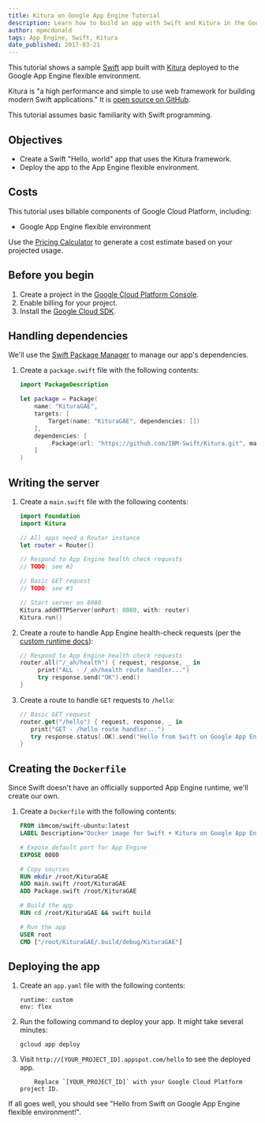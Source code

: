 ```yaml
---
title: Kitura on Google App Engine Tutorial
description: Learn how to build an app with Swift and Kitura in the Google App Engine flexible environment.
author: mpmcdonald
tags: App Engine, Swift, Kitura
date_published: 2017-03-21
---
```

This tutorial shows a sample [Swift][swift] app built with [Kitura][kitura]
deployed to the Google App Engine flexible environment.

Kitura is "a high performance and simple to use web framework for
building modern Swift applications." It is [open source on GitHub][kitura-github].

This tutorial assumes basic familiarity with Swift programming.

[swift]: http://swift.org
[kitura]: https://kitura.io
[kitura-github]: https://github.com/IBM-Swift/Kitura

## Objectives

+ Create a Swift "Hello, world" app that uses the Kitura framework.
+ Deploy the app to the App Engine flexible environment.

## Costs

This tutorial uses billable components of Google Cloud Platform, including:

+ Google App Engine flexible environment

Use the [Pricing Calculator][pricing] to generate a cost estimate based on your
projected usage.

[pricing]: https://cloud.google.com/products/calculator

## Before you begin

1.  Create a project in the [Google Cloud Platform Console][console].
1.  Enable billing for your project.
1.  Install the [Google Cloud SDK][cloud-sdk].

[console]: https://console.cloud.google.com/project
[cloud-sdk]: https://cloud.google.com/sdk/

## Handling dependencies

We'll use the [Swift Package Manager][spm] to manage our app's dependencies.

1.  Create a `package.swift` file with the following contents:

    ```swift
    import PackageDescription
    
    let package = Package(
        name: "KituraGAE",
        targets: [
            Target(name: "KituraGAE", dependencies: [])
        ],
        dependencies: [
            .Package(url: "https://github.com/IBM-Swift/Kitura.git", majorVersion: 1, minor: 3),
        ]
    )
    ```

[spm]: https://github.com/apple/swift-package-manager

## Writing the server

1.  Create a `main.swift` file with the following contents:

    ```swift
    import Foundation
    import Kitura
    
    // All apps need a Router instance
    let router = Router()
    
    // Respond to App Engine health check requests
    // TODO: see #2
    
    // Basic GET request
    // TODO: see #3
    
    // Start server on 8080
    Kitura.addHTTPServer(onPort: 8080, with: router)
    Kitura.run()
    ```

1.  Create a route to handle App Engine health-check requests (per the [custom runtime docs][custom-runtime]):

    ```swift
    // Respond to App Engine health check requests
    router.all("/_ah/health") { request, response, _ in
         print("ALL - /_ah/health route handler...")
         try response.send("OK").end()
    }
    ```

1.  Create a route to handle `GET` requests to `/hello`:

     ```swift
     // Basic GET request
     router.get("/hello") { request, response, _ in
        print("GET - /hello route handler...")
        try response.status(.OK).send("Hello from Swift on Google App Engine flexible environment!").end()
     }
     ```

[custom-runtime]: https://cloud.google.com/appengine/docs/flexible/custom-runtimes/build#lifecycle_events

## Creating the `Dockerfile`

Since Swift doesn't have an officially supported App Engine runtime, we'll create our
own.

1.  Create a `Dockerfile` with the following contents:

     ```dockerfile
     FROM ibmcom/swift-ubuntu:latest
     LABEL Description="Docker image for Swift + Kitura on Google App Engine flexible environment."
     
     # Expose default port for App Engine
     EXPOSE 8080
     
     # Copy sources
     RUN mkdir /root/KituraGAE
     ADD main.swift /root/KituraGAE
     ADD Package.swift /root/KituraGAE
     
     # Build the app
     RUN cd /root/KituraGAE && swift build
     
     # Run the app
     USER root
     CMD ["/root/KituraGAE/.build/debug/KituraGAE"]
     ```

## Deploying the app

1.  Create an `app.yaml` file with the following contents:

        runtime: custom
        env: flex

1.  Run the following command to deploy your app. It might take several minutes:

        gcloud app deploy

1.  Visit `http://[YOUR_PROJECT_ID].appspot.com/hello` to see the deployed app.

            Replace `[YOUR_PROJECT_ID]` with your Google Cloud Platform project ID.

If all goes well, you should see "Hello from Swift on Google App Engine flexible environment!".
